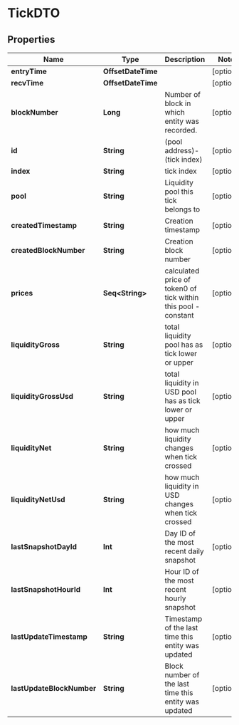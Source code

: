 

# TickDTO



## Properties

Name | Type | Description | Notes
------------ | ------------- | ------------- | -------------
**entryTime** | **OffsetDateTime** |  |  [optional]
**recvTime** | **OffsetDateTime** |  |  [optional]
**blockNumber** | **Long** | Number of block in which entity was recorded. |  [optional]
**id** | **String** | (pool address)-(tick index) |  [optional]
**index** | **String** | tick index |  [optional]
**pool** | **String** | Liquidity pool this tick belongs to |  [optional]
**createdTimestamp** | **String** | Creation timestamp |  [optional]
**createdBlockNumber** | **String** | Creation block number |  [optional]
**prices** | **Seq&lt;String&gt;** | calculated price of token0 of tick within this pool - constant |  [optional]
**liquidityGross** | **String** | total liquidity pool has as tick lower or upper |  [optional]
**liquidityGrossUsd** | **String** | total liquidity in USD pool has as tick lower or upper |  [optional]
**liquidityNet** | **String** | how much liquidity changes when tick crossed |  [optional]
**liquidityNetUsd** | **String** | how much liquidity in USD changes when tick crossed |  [optional]
**lastSnapshotDayId** | **Int** | Day ID of the most recent daily snapshot |  [optional]
**lastSnapshotHourId** | **Int** | Hour ID of the most recent hourly snapshot |  [optional]
**lastUpdateTimestamp** | **String** | Timestamp of the last time this entity was updated |  [optional]
**lastUpdateBlockNumber** | **String** | Block number of the last time this entity was updated |  [optional]



